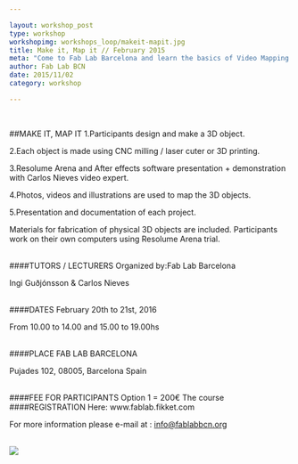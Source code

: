 ```yaml
---

layout: workshop_post
type: workshop
workshopimg: workshops_loop/makeit-mapit.jpg
title: Make it, Map it // February 2015
meta: "Come to Fab Lab Barcelona and learn the basics of Video Mapping and Digital Fabrication."
author: Fab Lab BCN
date: 2015/11/02
category: workshop

---
```


<br>

##MAKE IT, MAP IT
1.Participants design and make a 3D object.

2.Each object is made using CNC milling / laser cuter or 3D printing.

3.Resolume Arena and After effects software presentation + demonstration with Carlos Nieves video expert.

4.Photos, videos and illustrations are used to map the 3D objects.

5.Presentation and documentation of each project.


Materials for fabrication of physical 3D objects are included.
Participants work on their own computers using Resolume Arena trial.


<br>
####TUTORS / LECTURERS
Organized by:Fab Lab Barcelona

Ingi Guðjónsson & Carlos Nieves



<br>
####DATES
February 20th to 21st, 2016

From 10.00 to 14.00 and 15.00 to 19.00hs

<br>
####PLACE
FAB LAB BARCELONA

Pujades 102, 
08005, Barcelona 
Spain

<br>
####FEE FOR PARTICIPANTS
Option 1 = 200€
The course


<br>
####REGISTRATION 
Here:
www.fablab.fikket.com

For more information please e-mail at :
info@fablabbcn.org



<br>

<img src="{{site.baseurl}}{{ site.url }}/img/workshops/workshops_loop/makeit-mapit.jpg">


